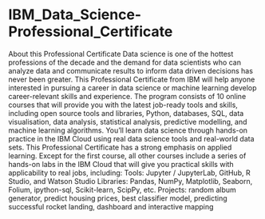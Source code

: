 # IBM_Data_Science-Professional_Certificate
About this Professional Certificate  Data science is one of the hottest professions of the decade and the demand for data scientists who can analyze data and communicate results to inform data driven decisions has never been greater. This Professional Certificate from IBM will help anyone interested in pursuing a career in data science or machine learning develop career-relevant skills and experience.  The program consists of 10 online courses that will provide you with the latest job-ready tools and skills, including open source tools and libraries, Python, databases, SQL, data visualisation, data analysis, statistical analysis, predictive modelling, and machine learning algorithms. You’ll learn data science through hands-on practice in the IBM Cloud using real data science tools and real-world data sets.  This Professional Certificate has a strong emphasis on applied learning. Except for the first course, all other courses include a series of hands-on labs in the IBM Cloud that will give you practical skills with applicability to real jobs, including:  Tools: Jupyter / JupyterLab, GitHub, R Studio, and Watson Studio  Libraries: Pandas, NumPy, Matplotlib, Seaborn, Folium, ipython-sql, Scikit-learn, ScipPy, etc.  Projects: random album generator, predict housing prices, best classifier model, predicting successful rocket landing, dashboard and interactive mapping
